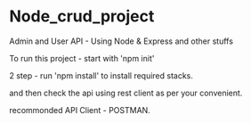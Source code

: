 # Node_crud_project
Admin and User API - Using Node &amp; Express and other stuffs

To run this project - start with 'npm init'

2 step - run 'npm install' to install required stacks. 

and then check the api using rest client as per your convenient. 

recommonded API Client - POSTMAN. 
